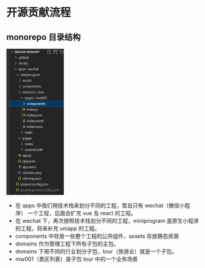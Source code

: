 # 开源贡献流程

## monorepo 目录结构

<!-- ![](./img/2.png) -->
<img src='./img/2.png' width='150'/>

- 在 apps 中我们用技术栈来划分不同的工程，暂且只有 wechat（微信小程序） 一个工程，后面会扩充 vue 及 react 的工程。
- 在 wechat 下，再次按照技术栈划分不同的工程，miniprogram 是原生小程序的工程，将来补充 uniapp 的工程。
- components 中存放一些整个工程的公共组件，assets 存放静态资源
- domains 作为管理工程下所有子包的主包。
- domains 下用不同的行业划分子包，tour（旅游业）就是一个子包。
- mw001（景区列表）是子包 tour 中的一个业务场景
